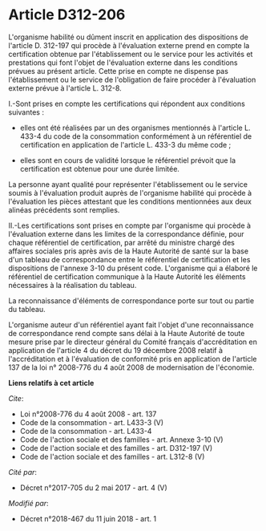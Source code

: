 # Article D312-206

L'organisme habilité ou dûment inscrit en application des dispositions de l'article D. 312-197 qui procède à l'évaluation
externe prend en compte la certification obtenue par l'établissement ou le service pour les activités et prestations qui font
l'objet de l'évaluation externe dans les conditions prévues au présent article. Cette prise en compte ne dispense pas
l'établissement ou le service de l'obligation de faire procéder à l'évaluation externe prévue à l'article L. 312-8. 

I.-Sont prises en compte les certifications qui répondent aux conditions suivantes :

- elles ont été réalisées par un des organismes mentionnés à l'article L. 433-4 du code de la consommation conformément à un
référentiel de certification en application de l'article L. 433-3 du même code ;

- elles sont en cours de validité lorsque le référentiel prévoit que la certification est obtenue pour une durée limitée. 

La personne ayant qualité pour représenter l'établissement ou le service soumis à l'évaluation produit auprès de l'organisme
habilité qui procède à l'évaluation les pièces attestant que les conditions mentionnées aux deux alinéas précédents sont
remplies. 

II.-Les certifications sont prises en compte par l'organisme qui procède à l'évaluation externe dans les limites de la
correspondance définie, pour chaque référentiel de certification, par arrêté du ministre chargé des affaires sociales pris
après avis de la Haute Autorité de santé sur la base d'un tableau de correspondance entre le référentiel de certification et
les dispositions de l'annexe 3-10 du présent code. L'organisme qui a élaboré le référentiel de certification communique à la
Haute Autorité les éléments nécessaires à la réalisation du tableau. 

La reconnaissance d'éléments de correspondance porte sur tout ou partie du tableau. 

L'organisme auteur d'un référentiel ayant fait l'objet d'une reconnaissance de correspondance rend compte sans délai à la
Haute Autorité de toute mesure prise par le directeur général du Comité français d'accréditation en application de l'article
4 du décret du 19 décembre 2008 relatif à l'accréditation et à l'évaluation de conformité pris en application de l'article
137 de la loi n° 2008-776 du 4 août 2008 de modernisation de l'économie.

**Liens relatifs à cet article**

_Cite_:

  - Loi n°2008-776 du 4 août 2008 - art. 137
  - Code de la consommation - art. L433-3 (V)
  - Code de la consommation - art. L433-4
  - Code de l'action sociale et des familles - art. Annexe 3-10 (V)
  - Code de l'action sociale et des familles - art. D312-197 (V)
  - Code de l'action sociale et des familles - art. L312-8 (V)

_Cité par_:

  - Décret n°2017-705 du 2 mai 2017 - art. 4 (V)

_Modifié par_:

  - Décret n°2018-467 du 11 juin 2018 - art. 1
